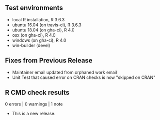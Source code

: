 ## Test environments
* local R installation, R 3.6.3
* ubuntu 16.04 (on travis-ci), R 3.6.3
* ubuntu 18.04 (on gha-ci), R 4.0
* osx (on gha-ci), R 4.0
* windows (on gha-ci), R 4.0
* win-builder (devel)

## Fixes from Previous Release

* Maintainer email updated from orphaned work email
* Unit Test that caused error on CRAN checks is now "skipped on CRAN"

## R CMD check results

0 errors | 0 warnings | 1 note

* This is a new release.
